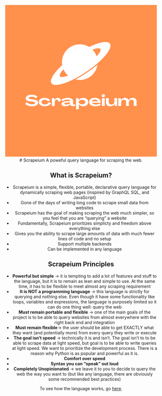 <div align="center">
  <img src="Scrapeium.png"
</div>
# Scrapeium 
A poweful query language for scraping the web.

## What is Scrapeium?

- Scrapeium is a simple, flexible, portable, declarative query language for dynamically scraping web pages (inspired by GraphQL SQL, and JavaScript)
- Gone of the days of writing long code to scrape small data from websites
- Scrapeium has the goal of making scraping the web much simpler, so you feel that you are “querying” a website
- Fundamentally, Scrapeium prioritizes simplicty and freedom above everything else
- Gives you the ability to scrape large amounts of data with much fewer lines of code and no setup
- Support multiple backends
- Can be implemented in any language

## Scrapeium Principles

- **Powerful but simple** → it is tempting to add a lot of features and stuff to the language, but it is to remain as lean and simple to use. At the same time, it has to be flexible to meet almost any scraping requirement
- **It is NOT a programming language** → this language is strictly for querying and nothing else. Even though it have some functionality like loops, variables and expressions, the language is purposely limited so it can do one thing well: query the web
- **Must remain portable and flexible** → one of the main goals of the project is to be able to query websites from almost everywhere with the right back end and integration
- **Must remain flexible**→ the user should be able to get EXACTLY what they want (and potentially more) from every query they write or execute
- **The goal isn’t speed** → technically it is and isn’t. The goal isn’t to to be able to scrape data at light speed, but goal is to be able to write queries at light speed. We want to prioritize the development process. There is a reason why Python is as popular and powerful as it is.
- **Comfort over speed**
- **Syntax you can “speak” out loud**
- **Completely Unopinionated** → we leave it to you to decide to query the web the way you want to (but like any language, there are obviously some recommended best practices)

To see how the language works, go [here](DESIGN.md).
